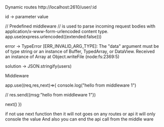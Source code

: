 Dynamic routes 
http://localhost:2610/user/:id

id -> parameter value 


// Predefined middleware
// is used to parse incoming request bodies with application/x-www-form-urlencoded content type.
app.use(express.urlencoded({extended:false}))



error -> TypeError [ERR_INVALID_ARG_TYPE]: The "data" argument must be of type string or an instance of Buffer, TypedArray, or DataView. Received an instance of Array
    at Object.writeFile (node:fs:2369:5)

solution ->  JSON.stringify(users)


Middleware

app.use((req,res,next)=>{
  console.log("hello from middleware 1")

  // res.send({msg:"hello from middleware 1"})

  next()
})


if not use next function then it will not goes on any routes or api it will only console the value And also you can end the api call from the middle ware 